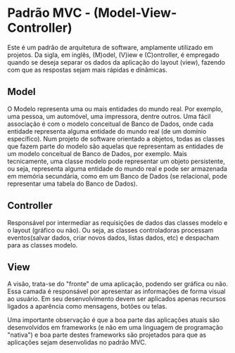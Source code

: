 # Padrão MVC - (Model-View-Controller)
Este é um padrão de arquitetura de software, amplamente utilizado em projetos. Da sigla, em inglẽs, (M)odel, (V)iew e (C)ontroller, é empregado quando se deseja separar os dados da aplicação do layout (view), fazendo com que as respostas sejam mais rápidas e dinâmicas.

## Model
O Modelo representa uma ou mais entidades do mundo real. Por exemplo, uma pessoa, um automóvel, uma impressora, dentre outros. Uma fácil associação é com o  modelo conceitual de Banco de Dados, onde cada entidade representa alguma entidade do mundo real (de um domínio específico). Num projeto de software orientado a objetos, todas as classes que fazem parte do modelo são aquelas que representam as entidades de um modelo conceitual de Banco de Dados, por exemplo. Mais tecnicamente, uma classe modelo pode representar um objeto persistente, ou seja, representa alguma entidade do mundo real e pode ser armazenada em memória secundária, como em um Banco de Dados (se relacional, pode representar uma tabela do Banco de Dados). 

## Controller
Responsável por intermediar as requisições de dados das classes modelo e o layout (gráfico ou não). Ou seja, as classes controladoras processam eventos(salvar dados, criar novos dados, listas dados, etc) e despacham para as classes modelo.

## View
A visão, trata-se do "fronte" de uma aplicação, podendo ser gráfica ou não. Essa camada é responsável por apresentar as informações de forma visual ao usuário. Em seu desenvolvimento devem ser aplicados apenas recursos ligados a aparência como mensagens, botões ou telas. 

Uma importante observação é que a boa parte das aplicações atuais são desenvolvidos em frameworks (e não em uma linguagem de programação "nativa") e boa parte destes frameworks são projetados para que as aplicações sejam desenvolidas no padrão MVC.
